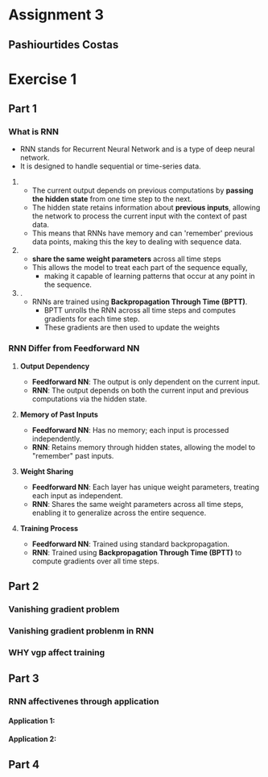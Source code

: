 # Assignment 3 
## Pashiourtides Costas 

# Exercise 1

## Part 1
### What is RNN 
- RNN stands for Recurrent Neural Network and is a type of deep neural network.
- It is designed to handle sequential or time-series data.
1. 
   - The current output depends on previous computations by **passing the hidden state** from one time step to the next.
   - The hidden state retains information about **previous inputs**, allowing the network to process the current input with the context of past data.
   - This means that RNNs have memory and can 'remember' previous data points, making this the key to dealing with sequence data.
2. 
   - **share the same weight parameters** across all time steps 
   - This allows the  model to treat each part of the sequence equally,
     - making it capable of learning patterns that occur at any point in the sequence.
3. .
   - RNNs are trained using **Backpropagation Through Time (BPTT)**.
     - BPTT unrolls the RNN across all time steps and computes gradients for each time step. 
     - These gradients are then used to update the weights

### RNN Differ from Feedforward NN

1. **Output Dependency**  
   - **Feedforward NN**: The output is only dependent on the current input.  
   - **RNN**: The output depends on both the current input and previous computations via the hidden state.

2. **Memory of Past Inputs**  
   - **Feedforward NN**: Has no memory; each input is processed independently.  
   - **RNN**: Retains memory through hidden states, allowing the model to "remember" past inputs.

3. **Weight Sharing**  
   - **Feedforward NN**: Each layer has unique weight parameters, treating each input as independent.  
   - **RNN**: Shares the same weight parameters across all time steps, enabling it to generalize across the entire sequence.

4. **Training Process**  
   - **Feedforward NN**: Trained using standard backpropagation.  
   - **RNN**: Trained using **Backpropagation Through Time (BPTT)** to compute gradients over all time steps.

## Part 2
### Vanishing gradient problem 

### Vanishing gradient problenm in RNN 

### WHY vgp affect training  

## Part 3
### RNN affectivenes through application  
#### Application 1:

#### Application 2: 

## Part 4
